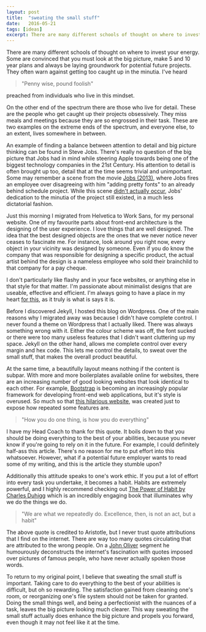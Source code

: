```yaml
---
layout: post
title:  "sweating the small stuff"
date:   2016-05-21
tags: [ideas]
excerpt: There are many different schools of thought on where to invest your energy.
---
```


There are many different schools of thought on where to invest your energy. Some are convinced that you must look at the big picture, make 5 and 10 year plans and always be laying groundwork for potential future projects. They often warn against getting too caught up in the minutia. I've heard

> "Penny wise, pound foolish"

preached from individuals who live in this mindset.

On the other end of the spectrum there are those who live for detail. These are the people who get caught up their projects obsessively. They miss meals and meetings because they are so engrossed in their task. These are two examples on the extreme ends of the spectrum, and everyone else, to an extent, lives somewhere in between.

An example of finding a balance between attention to detail and big picture thinking can be found in Steve Jobs. There's really no question of the big picture that Jobs had in mind while steering Apple towards being one of the biggest technology companies in the 21st Century. His attention to detail is often brought up too, detail that at the time seems trivial and unimportant. Some may remember a scene from the movie [Jobs (2013)](http://www.imdb.com/title/tt2357129/), where Jobs fires an employee over disagreeing with him "adding pretty fonts" to an already behind schedule project. While this scene [didn't actually occur](http://movies.stackexchange.com/questions/21101/who-is-the-employee-that-steve-jobs-fired), Jobs' dedication to the minutia of the project still existed, in a much less dictatorial fashion.

Just this morning I migrated from Helvetica to Work Sans, for my personal website. One of my favourite parts about front-end architecture is the designing of the user experience. I love things that are well designed. The idea that the best designed objects are the ones that we never notice never ceases to fascinate me. For instance, look around you right now, every object in your vicinity was designed by someone. Even if you do know the company that was responsible for designing a specific product, the actual artist behind the design is a nameless employee who sold their brainchild to that company for a pay cheque.

I don't particularly like flashy and in your face websites, or anything else in that style for that matter. I'm passionate about minimalist designs that are useable, effective and efficient. I'm always going to have a place in my heart [for this](http://motherfuckingwebsite.com/), as it truly is what is says it is.

Before I discovered Jekyll, I hosted this blog on Wordpress. One of the main reasons why I migrated away was because I didn't have complete control. I never found a theme on Wordpress that I actually liked. There was always something wrong with it. Either the colour scheme was off, the font sucked or there were too many useless features that I didn't want cluttering up my space. Jekyll on the other hand, allows me complete control over every margin and hex code. This lets me control the details, to sweat over the small stuff, that makes the overall product beautiful.

At the same time, a beautifully layout means nothing if the content is subpar. With more and more boilerplates available online for websites, there are an increasing number of good looking websites that look identical to each other. For example, [Bootstrap](http://getbootstrap.com/) is becoming an increasingly popular framework for developing front-end web applications, but it's style is overused. So much so that [this hilarious website](http://adventurega.me/bootstrap/), was created just to expose how repeated some features are.

> "How you do one thing, is how you do everything"

I have my Head Coach to thank for this quote. It boils down to that you should be doing everything to the best of your abilities, because you never know if you're going to rely on it in the future. For example, I could definitely half-ass this article. There's no reason for me to put effort into this whatsoever. However, what if a potential future employer wants to read some of my writing, and this is the article they stumble upon?

Additionally this attitude speaks to one's work ethic. If you put a lot of effort into every task you undertake, it becomes a habit. Habits are extremely powerful, and I highly recommend checking out [The Power of Habit by Charles Duhigg](http://charlesduhigg.com/the-power-of-habit/) which is an incredibly engaging book that illuminates why we do the things we do.

> "We are what we repeatedly do. Excellence, then, is not an act, but a habit"

The above quote is credited to Aristotle, but I never trust quote attributions that I find on the internet. There are way too many quotes circulating that are attributed to the wrong people. On a [John Oliver](https://www.youtube.com/watch?v=dx8siugG440) segment he humourously deconstructs the internet's fascination with quotes imposed over pictures of famous people, who have never actually spoken those words.

To return to my original point, I believe that sweating the small stuff is important. Taking care to do everything to the best of your abilities is difficult, but oh so rewarding. The satisfaction gained from cleaning one's room, or reorganizing one's file system should not be taken for granted. Doing the small things well, and being a perfectionist with the nuances of a task, leaves the big picture looking much clearer. This way sweating the small stuff actually does enhance the big picture and propels you forward, even though it may not feel like it at the time.
